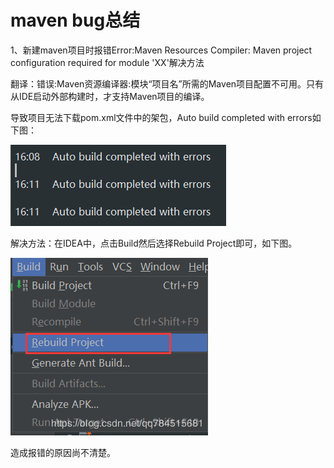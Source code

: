 # maven bug总结

1、新建maven项目时报错Error:Maven Resources Compiler: Maven project configuration required for module 'XX'解决方法

翻译：错误:Maven资源编译器:模块“项目名”所需的Maven项目配置不可用。只有从IDE启动外部构建时，才支持Maven项目的编译。

导致项目无法下载pom.xml文件中的架包，Auto build completed with errors如下图：

![Image text](../../.vuepress/public/Java/maven/bugSummary/001.png)

解决方法：在IDEA中，点击Build然后选择Rebuild Project即可，如下图。

![Image text](../../.vuepress/public/Java/maven/bugSummary/002.png)

造成报错的原因尚不清楚。
